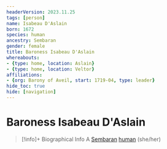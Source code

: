 ```yaml
---
headerVersion: 2023.11.25
tags: [person]
name: Isabeau D'Aslain
born: 1672
species: human
ancestry: Sembaran
gender: female
title: Baroness Isabeau D'Aslain
whereabouts:
- {type: home, location: Aslain}
- {type: home, location: Veltor}
affiliations:
- {org: Barony of Aveil, start: 1719-04, type: leader}
hide_toc: true
hide: [navigation]
---
```

# Baroness Isabeau D'Aslain
>[!info]+ Biographical Info
> A [Sembaran](<../../gazetteer/greater-sembara/sembara/sembara.md>) [human](<../../species/humans/humans.md>) (she/her)
> 
> 
>> 


